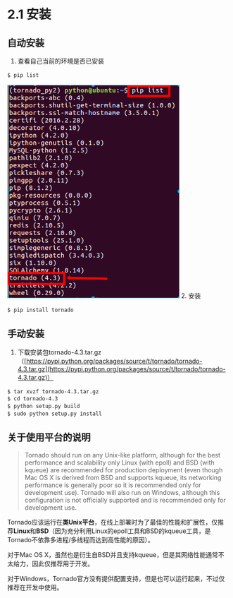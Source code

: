 # 2.1 安装

## 自动安装

1. 查看自己当前的环境是否已安装
```bash
$ pip list
```
![当前虚拟环境](/images/check_tornado_installed.png)
2. 安装
```bash
$ pip install tornado
```

## 手动安装

1. 下载安装包tornado-4.3.tar.gz（[https://pypi.python.org/packages/source/t/tornado/tornado-4.3.tar.gz](https://pypi.python.org/packages/source/t/tornado/tornado-4.3.tar.gz)）
```bash
$ tar xvzf tornado-4.3.tar.gz
$ cd tornado-4.3
$ python setup.py build
$ sudo python setup.py install
```

## 关于使用平台的说明

> Tornado should run on any Unix-like platform, although for the best performance and scalability only Linux (with epoll) and BSD (with kqueue) are recommended for production deployment (even though Mac OS X is derived from BSD and supports kqueue, its networking performance is generally poor so it is recommended only for development use). Tornado will also run on Windows, although this configuration is not officially supported and is recommended only for development use.

Tornado应该运行在**类Unix平台**，在线上部署时为了最佳的性能和扩展性，仅推荐**Linux**和**BSD**（因为充分利用Linux的epoll工具和BSD的kqueue工具，是Tornado不依靠多进程/多线程而达到高性能的原因）。

对于Mac OS X，虽然也是衍生自BSD并且支持kqueue，但是其网络性能通常不太给力，因此仅推荐用于开发。

对于Windows，Tornado官方没有提供配置支持，但是也可以运行起来，不过仅推荐在开发中使用。

